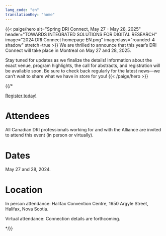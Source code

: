```yaml
---
lang_code: "en"
translationKey: "home"
---
```


{{< paige/hero
    alt="Spring DRI Connect, May 27 - May 28, 2025"
    header="TOWARDS INTEGRATED SOLUTIONS FOR DIGITAL RESEARCH"
    image="2024 DRI Connect homepage EN.png"
    imageclass="rounded-4 shadow"
    stretch=true >}}
We are thrilled to announce that this year’s DRI Connect will take place in Montreal on May 27 and 28, 2025. 

Stay tuned for updates as we finalize the details! Information about the exact venue, program highlights, the call for abstracts, and registration will be available soon. Be sure to check back regularly for the latest news—we can’t wait to share what we have in store for you!
{{< /paige/hero >}}

{{/*

<p class="text-center">
  <a class="btn btn-primary btn-lg" href="https://events.myconferencesuite.com/DRIConnect/reg/form/edit" role="button" aria-disabled="false" target="_blank">
    Register today!
  </a>
</p>

# Attendees
All Canadian DRI professionals working for and with the Alliance are invited to attend this event (in person or virtually).

# Dates
May 27 and 28, 2024. 

# Location
In person attendance: Halifax Convention Centre, 1650 Argyle Street, Halifax, Nova Scotia. 

Virtual attendance: Connection details are forthcoming. 

*/}}